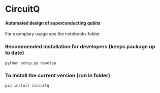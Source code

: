 # CircuitQ
#### Automated design of superconducting qubits

For exemplary usage see the notebooks folder.

### Recommended installation for developers (keeps package up to date)
`python setup.py develop`

### To install the current version (run in folder)
`pip install circuitq`

